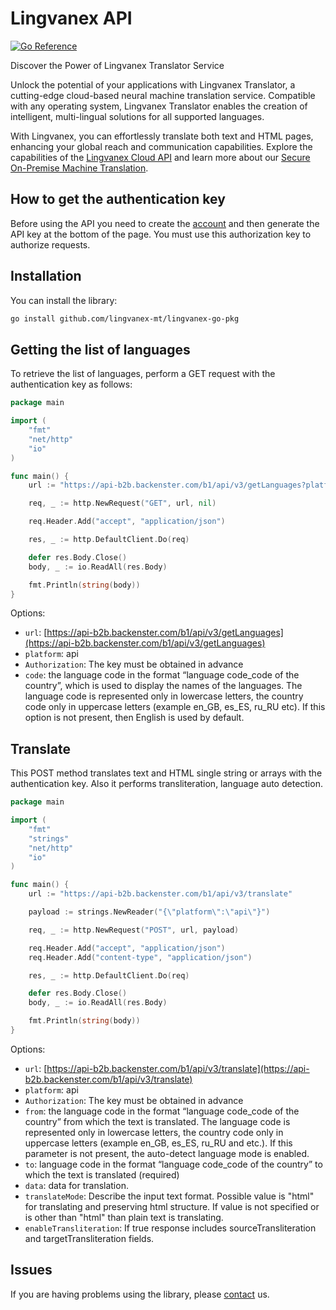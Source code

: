 # Lingvanex API

[![Go Reference](https://pkg.go.dev/badge/github.com/lingvanex-mt/lingvanex-mt-go-pkg.svg)](https://pkg.go.dev/github.com/lingvanex-mt/lingvanex-go-pkg)

Discover the Power of Lingvanex Translator Service

Unlock the potential of your applications with Lingvanex Translator, a cutting-edge cloud-based neural machine translation service. Compatible with any operating system, Lingvanex Translator enables the creation of intelligent, multi-lingual solutions for all supported languages.

With Lingvanex, you can effortlessly translate both text and HTML pages, enhancing your global reach and communication capabilities. Explore the capabilities of the [Lingvanex Cloud API](https://lingvanex.com/translationapi/) and learn more about our [Secure On-Premise Machine Translation](https://lingvanex.com/).

## How to get the authentication key

Before using the API you need to create the [account](https://lingvanex.com/account/) and then generate the API key at the bottom of the page. You must use this authorization key to authorize requests.

## Installation

You can install the library:

```bash
go install github.com/lingvanex-mt/lingvanex-go-pkg
```

## Getting the list of languages

To retrieve the list of languages, perform a GET request with the authentication key as follows:

```go
package main

import (
	"fmt"
	"net/http"
	"io"
)

func main() {
	url := "https://api-b2b.backenster.com/b1/api/v3/getLanguages?platform=api&code=en_GB"

	req, _ := http.NewRequest("GET", url, nil)

	req.Header.Add("accept", "application/json")

	res, _ := http.DefaultClient.Do(req)

	defer res.Body.Close()
	body, _ := io.ReadAll(res.Body)

	fmt.Println(string(body))
}
```

Options:

- `url`: [https://api-b2b.backenster.com/b1/api/v3/getLanguages](https://api-b2b.backenster.com/b1/api/v3/getLanguages)
- `platform`: api
- `Authorization`: The key must be obtained in advance
- `code`: the language code in the format “language code_code of the country”, which is used to display the names of the languages. The language code is represented only in lowercase letters, the country code only in uppercase letters (example en_GB, es_ES, ru_RU etc). If this option is not present, then English is used by default.

## Translate

This POST method translates text and HTML single string or arrays with the authentication key. Also it performs transliteration, language auto detection.

```go
package main

import (
	"fmt"
	"strings"
	"net/http"
	"io"
)

func main() {
	url := "https://api-b2b.backenster.com/b1/api/v3/translate"

	payload := strings.NewReader("{\"platform\":\"api\"}")

	req, _ := http.NewRequest("POST", url, payload)

	req.Header.Add("accept", "application/json")
	req.Header.Add("content-type", "application/json")

	res, _ := http.DefaultClient.Do(req)

	defer res.Body.Close()
	body, _ := io.ReadAll(res.Body)

	fmt.Println(string(body))
}
```

Options:

- `url`: [https://api-b2b.backenster.com/b1/api/v3/translate](https://api-b2b.backenster.com/b1/api/v3/translate)
- `platform`: api
- `Authorization`: The key must be obtained in advance
- `from`: the language code in the format “language code_code of the country” from which the text is translated. The language code is represented only in lowercase letters, the country code only in uppercase letters (example en_GB, es_ES, ru_RU and etc.). If this parameter is not present, the auto-detect language mode is enabled.
- `to`: language code in the format “language code_code of the country” to which the text is translated (required)
- `data`: data for translation.
- `translateMode`: Describe the input text format. Possible value is "html" for translating and preserving html structure. If value is not specified or is other than "html" than plain text is translating.
- `enableTransliteration`: If true response includes sourceTransliteration and targetTransliteration fields.

## Issues

If you are having problems using the library, please [contact](https://lingvanex.com/contact-us/) us.
